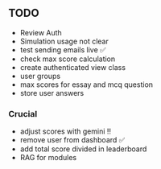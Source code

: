 ## TODO

- Review Auth
- Simulation usage not clear
- test sending emails live ✅
- check max score calculation
- create authenticated view class
- user groups
- max scores for essay and mcq question
- store user answers

### Crucial
- adjust scores with gemini ‼️
- remove user from dashboard ✅
- add total score divided in leaderboard
- RAG for modules
